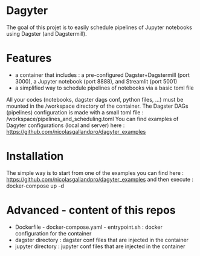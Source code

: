 # Dagyter
The goal of this projet is to easily schedule pipelines of Jupyter notebooks using Dagster (and Dagstermill).  


# Features
- a container that includes : a pre-configured Dagster+Dagstermill (port 3000), a Jupyter notebook (port 8888), and Streamlit (port 5001)
- a simplified way to schedule pipelines of notebooks via a basic toml file 

All your codes (notebooks, dagster dags conf, python files, ...) must be mounted in the /workspace directory of the container.
The Dagster DAGs (pipelines) configuration is made with a small toml file : /workspace/pipelines_and_scheduling.toml
You can find examples of Dagyter configurations (local and server) here : https://github.com/nicolasgallandpro/dagyter_examples

# Installation
The simple way is to start from one of the examples you can find here :  https://github.com/nicolasgallandpro/dagyter_examples
and then execute : docker-compose up -d 

# Advanced - content of this repos
- Dockerfile - docker-compose.yaml - entrypoint.sh : docker configuration for the container
- dagster directory : dagster conf files that are injected in the container
- jupyter directory : jupyter conf files that are injected in the container
